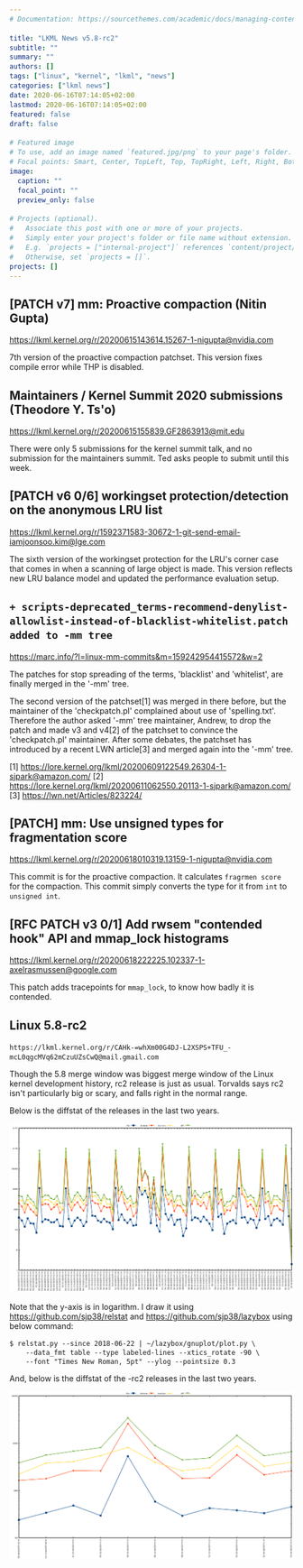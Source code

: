 ```yaml
---
# Documentation: https://sourcethemes.com/academic/docs/managing-content/

title: "LKML News v5.8-rc2"
subtitle: ""
summary: ""
authors: []
tags: ["linux", "kernel", "lkml", "news"]
categories: ["lkml news"]
date: 2020-06-16T07:14:05+02:00
lastmod: 2020-06-16T07:14:05+02:00
featured: false
draft: false

# Featured image
# To use, add an image named `featured.jpg/png` to your page's folder.
# Focal points: Smart, Center, TopLeft, Top, TopRight, Left, Right, BottomLeft, Bottom, BottomRight.
image:
  caption: ""
  focal_point: ""
  preview_only: false

# Projects (optional).
#   Associate this post with one or more of your projects.
#   Simply enter your project's folder or file name without extension.
#   E.g. `projects = ["internal-project"]` references `content/project/deep-learning/index.md`.
#   Otherwise, set `projects = []`.
projects: []
---
```


[PATCH v7] mm: Proactive compaction (Nitin Gupta)
-------------------------------------------------

https://lkml.kernel.org/r/20200615143614.15267-1-nigupta@nvidia.com

7th version of the proactive compaction patchset.  This version fixes compile
error while THP is disabled.


Maintainers / Kernel Summit 2020 submissions (Theodore Y. Ts'o)
---------------------------------------------------------------

https://lkml.kernel.org/r/20200615155839.GF2863913@mit.edu

There were only 5 submissions for the kernel summit talk, and no submission for
the maintainers summit.  Ted asks people to submit until this week.


[PATCH v6 0/6] workingset protection/detection on the anonymous LRU list
------------------------------------------------------------------------

https://lkml.kernel.org/r/1592371583-30672-1-git-send-email-iamjoonsoo.kim@lge.com

The sixth version of the workingset protection for the LRU's corner case that
comes in when a scanning of large object is made.  This version reflects new
LRU balance model and updated the performance evaluation setup.


`+ scripts-deprecated_terms-recommend-denylist-allowlist-instead-of-blacklist-whitelist.patch added to -mm tree`
----------------------------------------------------------------------------------------------------------------

https://marc.info/?l=linux-mm-commits&m=159242954415572&w=2

The patches for stop spreading of the terms, 'blacklist' and 'whitelist', are
finally merged in the '-mm' tree.

The second version of the patchset[1] was merged in there before, but the
maintainer of the 'checkpatch.pl' complained about use of 'spelling.txt'.
Therefore the author asked '-mm' tree maintainer, Andrew, to drop the patch and
made v3 and v4[2] of the patchset to convince the 'checkpatch.pl' maintainer.
After some debates, the patchset has introduced by a recent LWN article[3] and
merged again into the '-mm' tree.

[1] https://lore.kernel.org/lkml/20200609122549.26304-1-sjpark@amazon.com/
[2] https://lore.kernel.org/lkml/20200611062550.20113-1-sjpark@amazon.com/
[3] https://lwn.net/Articles/823224/


[PATCH] mm: Use unsigned types for fragmentation score
------------------------------------------------------

https://lkml.kernel.org/r/20200618010319.13159-1-nigupta@nvidia.com

This commit is for the proactive compaction.  It calculates ``fragrmen score``
for the compaction.  This commit simply converts the type for it from ``int``
to ``unsigned int``.


[RFC PATCH v3 0/1] Add rwsem "contended hook" API and mmap_lock histograms
--------------------------------------------------------------------------

https://lkml.kernel.org/r/20200618222225.102337-1-axelrasmussen@google.com

This patch adds tracepoints for ``mmap_lock``, to know how badly it is
contended.


Linux 5.8-rc2
-------------

`https://lkml.kernel.org/r/CAHk-=whXm00G4DJ-L2XSPS+TFU_-mcL0qgcMVq62mCzuUZsCwQ@mail.gmail.com`

Though the 5.8 merge window was biggest merge window of the Linux kernel
development history, rc2 release is just as usual.  Torvalds says rc2 isn't
particularly big or scary, and falls right in the normal range.

Below is the diffstat of the releases in the last two years.

![Kernel release stat](/img/kernel_release_stat/v4.18-rc3..v5.8-rc2.png)

Note that the y-axis is in logarithm.  I draw it using
https://github.com/sjp38/relstat and https://github.com/sjp38/lazybox using
below command:

    $ relstat.py --since 2018-06-22 | ~/lazybox/gnuplot/plot.py \
	    --data_fmt table --type labeled-lines --xtics_rotate -90 \
	    --font "Times New Roman, 5pt" --ylog --pointsize 0.3


And, below is the diffstat of the -rc2 releases in the last two years.

![rc2 release stat](/img/kernel_release_stat/v5.8-rc2-only.png)
